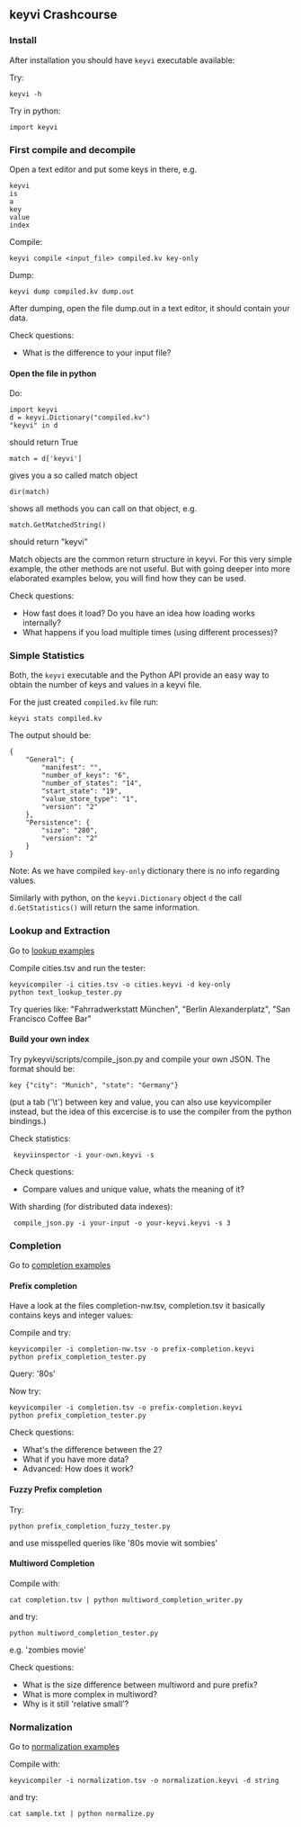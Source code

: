 ## keyvi Crashcourse

### Install

After installation you should have `keyvi` executable available:

Try:

    keyvi -h
    
Try in python:
    
    import keyvi
    
### First compile and decompile

Open a text editor and put some keys in there, e.g.
    
    keyvi
    is
    a
    key
    value
    index
    
Compile:

    keyvi compile <input_file> compiled.kv key-only
    
Dump:
    
    keyvi dump compiled.kv dump.out

After dumping, open the file dump.out in a text editor, it should contain your data. 

Check questions:
 * What is the difference to your input file?
 
#### Open the file in python

Do:

    import keyvi
    d = keyvi.Dictionary("compiled.kv")
    "keyvi" in d
    
should return True
    
    match = d['keyvi']

gives you a so called match object
    
    dir(match)
 
shows all methods you can call on that object, e.g.

    match.GetMatchedString()
 
should return "keyvi"

Match objects are the common return structure in keyvi. For this very simple example, the other methods are not useful. But with going deeper into more elaborated examples below, you will find how they can be used.
 
Check questions:

 * How fast does it load? Do you have an idea how loading works internally?
 * What happens if you load multiple times (using different processes)?

### Simple Statistics

Both, the `keyvi` executable and the Python API provide an easy way to obtain the number of keys and values in a keyvi file. 

For the just created `compiled.kv` file run:

    keyvi stats compiled.kv

The output should be:

```
{
    "General": {
        "manifest": "",
        "number_of_keys": "6",
        "number_of_states": "14",
        "start_state": "19",
        "value_store_type": "1",
        "version": "2"
    },
    "Persistence": {
        "size": "280",
        "version": "2"
    }
}
```

Note: As we have compiled `key-only` dictionary there is no info regarding values.

Similarly with python, on the `keyvi.Dictionary` object `d` the call `d.GetStatistics()` will return the same information.

### Lookup and Extraction

Go to [lookup examples](/pykeyvi/examples/lookup)

Compile cities.tsv and run the tester:
    
    keyvicompiler -i cities.tsv -o cities.keyvi -d key-only
    python text_lookup_tester.py

Try queries like: "Fahrradwerkstatt München", "Berlin Alexanderplatz", "San Francisco Coffee Bar"

#### Build your own index

Try pykeyvi/scripts/compile_json.py and compile your own JSON. The format should be:

    key {"city": "Munich", "state": "Germany"}

(put a tab ('\t') between key and value, you can also use keyvicompiler instead, but the idea of this excercise is to use the compiler from the python bindings.)

Check statistics:


     keyviinspector -i your-own.keyvi -s


Check questions:

 * Compare values and unique value, whats the meaning of it?

     
With sharding (for distributed data indexes):

     compile_json.py -i your-input -o your-keyvi.keyvi -s 3

### Completion


Go to [completion examples](/pykeyvi/examples/completion)

#### Prefix completion

Have a look at the files completion-nw.tsv, completion.tsv it basically contains keys and integer values:

Compile and try:

    keyvicompiler -i completion-nw.tsv -o prefix-completion.keyvi 
    python prefix_completion_tester.py

Query: '80s'
 
Now try:    

    keyvicompiler -i completion.tsv -o prefix-completion.keyvi
    python prefix_completion_tester.py

Check questions:
 
 * What's the difference between the 2?
 * What if you have more data?
 * Advanced: How does it work?

#### Fuzzy Prefix completion

Try:

    python prefix_completion_fuzzy_tester.py
    
and use misspelled queries like '80s movie wit sombies'

#### Multiword Completion

Compile with:

    cat completion.tsv | python multiword_completion_writer.py
    
and try:

    python multiword_completion_tester.py
    
e.g. 'zombies movie'

Check questions:

 * What is the size difference between multiword and pure prefix?
 * What is more complex in multiword?
 * Why is it still 'relative small'?

### Normalization

Go to [normalization examples](/pykeyvi/examples/normalization)

Compile with:

    keyvicompiler -i normalization.tsv -o normalization.keyvi -d string
    
and try:

    cat sample.txt | python normalize.py
    
